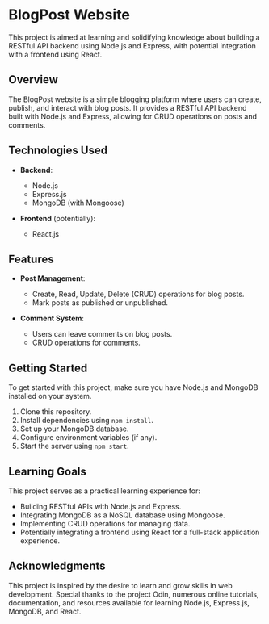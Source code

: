 # BlogPost Website

This project is aimed at learning and solidifying knowledge about building a RESTful API backend using Node.js and Express, with potential integration with a frontend using React.

## Overview

The BlogPost website is a simple blogging platform where users can create, publish, and interact with blog posts. It provides a RESTful API backend built with Node.js and Express, allowing for CRUD operations on posts and comments.

## Technologies Used

- **Backend**:
  - Node.js
  - Express.js
  - MongoDB (with Mongoose)
  
- **Frontend** (potentially):
  - React.js

## Features

- **Post Management**:
  - Create, Read, Update, Delete (CRUD) operations for blog posts.
  - Mark posts as published or unpublished.

- **Comment System**:
  - Users can leave comments on blog posts.
  - CRUD operations for comments.

## Getting Started

To get started with this project, make sure you have Node.js and MongoDB installed on your system.

1. Clone this repository.
2. Install dependencies using `npm install`.
3. Set up your MongoDB database.
4. Configure environment variables (if any).
5. Start the server using `npm start`.

## Learning Goals

This project serves as a practical learning experience for:

- Building RESTful APIs with Node.js and Express.
- Integrating MongoDB as a NoSQL database using Mongoose.
- Implementing CRUD operations for managing data.
- Potentially integrating a frontend using React for a full-stack application experience.

## Acknowledgments

This project is inspired by the desire to learn and grow skills in web development. Special thanks to the project Odin, numerous online tutorials, documentation, and resources available for learning Node.js, Express.js, MongoDB, and React.


